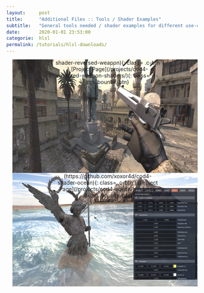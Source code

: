 ```yaml
---
layout:     post
title:      "Additional Files :: Tools / Shader Examples"
subtitle:   "General tools needed / shader examples for different use-cases"
date:       2020-01-01 23:53:00
categorie:  hlsl
permalink: /tutorials/hlsl-downloads/
---
```


<!-- overwrite header bg if defined -->
<script> var header_bg = "/assets/img/compileTools/header.jpg"; </script>
<!-- tag for quick links so we do not show the nav -->
<a name="quicklink"></a>
<div class="padding-2l"></div>

<div class="md_flex-container" style="height: 300px; position: relative; overflow: hidden">
    <div class="md_flex-item" style="position: relative; min-width: 550px;">
<div markdown="1" style="padding-right: 16px; min-width: 550px; max-width: 550px; position: absolute; top: 50%; left: 50%; transform: translate(-50%, -50%); text-align: center;">
# Call of Duty 4 :: Stock Weapon Shaders
Stock model/weapon shaders. Rebuild from assembly.  
Supports the most common lighting states.
<div class="padding-2l"></div>
<div class="padding-2l"></div>
<div markdown="1" style="margin: auto; width: 50%;"> 
[GitHub Repo](https://github.com/xoxor4d/cod4-shader-reversed-weapon){: class= .c-btn }
[Project Page](/projects/cod4-reversed-weapon-shaders/){: class= .c-btn .bounce-btn} 
</div>
</div>
    </div>
    <div class="vertical-line-centered"></div>
    <img src="/assets/img/shader-weapon/deagle.jpg# right" style="width: auto; height: inherit; padding: 0px 0px 0px 16px;">
</div>

<div class="padding-2l"></div>

<div class="md_flex-container" style="height: 300px; position: relative; overflow: hidden">
    <div class="md_flex-item" style="position: relative; min-width: 550px; max-width: 550px;">
<div markdown="1" style="padding-right: 16px; min-width: 550px; position: absolute; top: 50%; left: 50%; transform: translate(-50%, -50%); text-align: center;">
# Call of Duty 4 :: Ocean Shader
Realtime ocean shader. Fully tweakable via in-game GUI. 
Vanilla CoD4 support. Based on: https://github.com/tuxalin/water-shader
<div class="padding-2l"></div>
<div class="padding-2l"></div>
<div markdown="1" style="margin: auto; width: 50%;"> 
[GitHub Repo](https://github.com/xoxor4d/cod4-shader-ocean){: class= .c-btn }
[Project Page](/projects/cod4-ocean/){: class= .c-btn .bounce-btn} 
</div>
</div>
    </div>
    <div class="vertical-line-centered"></div>
    <!-- <div style="overflow: hidden"> -->
    <img src="/assets/img/shader-ocean/prev02.jpg" style="width: auto; height: inherit; padding: 0px 0px 0px 16px;">
    <!-- </div> -->
</div>

<div class="padding-2l"></div>